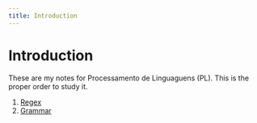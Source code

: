 ```yaml
---
title: Introduction 
---
```


# Introduction

These are my notes for Processamento de Linguaguens (PL).
This is the proper order to study it.

1. [Regex](regex.md)
2. [Grammar](grammar.md)
